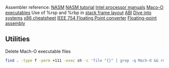 Assembler reference: [NASM](https://www.nasm.us/xdoc/2.15.05/html/nasmdoc0.html)
[NASM tutorial](https://cs.lmu.edu/~ray/notes/nasmtutorial/)
[Intel processor manuals](https://www.intel.com/content/www/us/en/developer/articles/technical/intel-sdm.html)
[Maco-O executables](https://www.objc.io/issues/6-build-tools/mach-o-executables/)
Use of %rsp and %rbp in [stack frame layout](https://eli.thegreenplace.net/2011/09/06/stack-frame-layout-on-x86-64/)
[ABI](https://github.com/hjl-tools/x86-psABI/wiki/X86-psABI)
[Dive into systems](https://diveintosystems.org/book/)
[x86 cheatsheet](https://cs.brown.edu/courses/cs033/docs/guides/x64_cheatsheet.pdf)
[IEEE 754 Floating Point converter](https://baseconvert.com/ieee-754-floating-point)
[Floating-point assembly](https://staffwww.fullcoll.edu/aclifton/cs241/lecture-floating-point-simd.html)


## Utilities

Delete Mach-O executable files

```sh
find . -type f -perm +111 -exec sh -c 'file "{}" | grep -q Mach-O && rm "{}"' \;
```